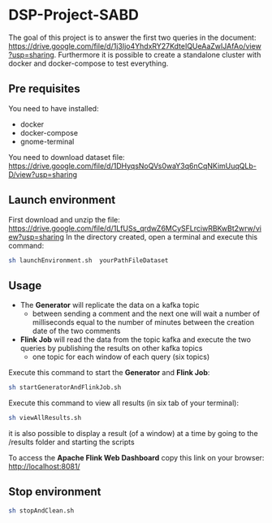 # DSP-Project-SABD

The goal of this project is to answer the first two queries in the document: <https://drive.google.com/file/d/1j3Ijo4YhdxRY27KdteIQUeAaZwIJAfAo/view?usp=sharing>.
Furthermore it is possible to create a standalone cluster with docker and docker-compose to test everything.

## Pre requisites
You need to have installed:
* docker
* docker-compose
* gnome-terminal

You need to download dataset file:
<https://drive.google.com/file/d/1DHyqsNoQVs0waY3q6nCqNKimUuqQLb-D/view?usp=sharing>

## Launch environment
First download and unzip the file: <https://drive.google.com/file/d/1LfUSs_qrdwZ6MCySFLrciwRBKwBt2wrw/view?usp=sharing>
In the directory created, open a terminal and execute this command:
```bash
sh launchEnvironment.sh  yourPathFileDataset
```

## Usage
* The **Generator** will replicate the data on a kafka topic
  * between sending a comment and the next one will wait a number of milliseconds equal to the number of minutes between the creation date of the two comments
* **Flink Job** will read the data from the topic kafka and execute the two queries by publishing the results on other kafka topics 
  * one topic for each window of each query (six topics)
  
Execute this command to start the **Generator** and **Flink Job**: 
```bash
sh startGeneratorAndFlinkJob.sh
```
Execute this command to view all results (in six tab of your terminal):
```bash
sh viewAllResults.sh
```
it is also possible to display a result (of a window) at a time by going to the /results folder and starting the scripts

To access the **Apache Flink Web Dashboard** copy this link on your browser: 
<http://localhost:8081/> 


## Stop environment
```bash
sh stopAndClean.sh
```
